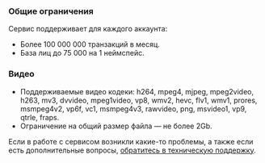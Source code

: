 ### Общие ограничения

Сервис поддерживает для каждого аккаунта:

- Более 100 000 000 транзакций в месяц.
- База лиц до 75 000 на 1 неймспейс.

### Видео

- Поддерживаемые видео кодеки: h264, mpeg4, mjpeg, mpeg2video, h263, mv3, dvvideo, mpeg1video, vp8, wmv2, hevc, flv1, wmv1, prores, msmpeg4v2, vp6f, vc1, msmpeg4v3, rawvideo, png, msvideo1, vp9, qtrle, fraps.
- Ограничение на общий размер файла — не более 2Gb.

Если в работе с сервисом возникли какие-то проблемы, а также если есть дополнительные вопросы, [обратитесь в техническую поддержку](/help/contact-us).

